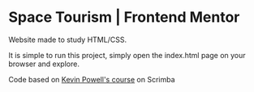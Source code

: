 # Space Tourism | Frontend Mentor

Website made to study HTML/CSS.

It is simple to run this project, simply open the index.html page on your browser and explore.

Code based on [Kevin Powell's course](https://scrimba.com/learn/spacetravel) on Scrimba
